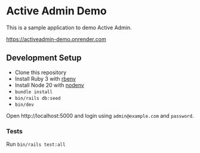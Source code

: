 # Active Admin Demo

This is a sample application to demo Active Admin.

https://activeadmin-demo.onrender.com

## Development Setup

- Clone this repository
- Install Ruby 3 with [rbenv](https://github.com/rbenv/rbenv)
- Install Node 20 with [nodenv](https://github.com/nodenv/nodenv)
- `bundle install`
- `bin/rails db:seed`
- `bin/dev`

Open http://localhost:5000 and login using `admin@example.com` and `password`.

### Tests

Run `bin/rails test:all`
